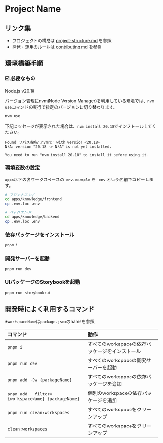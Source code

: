 # Project Name

## リンク集

- プロジェクトの構成は [project-structure.md](./docs/project-structure.md) を参照
- 開発・運用のルールは [contributing.md](./docs/contributing.md) を参照

## 環境構築手順

### ☑️ 必要なもの

Node.js v20.18

バージョン管理にnvm(Node Version Manager)を利用している環境では、`nvm use`コマンドの実行で指定のバージョンに切り替わります。

```sh
nvm use
```

下記メッセージが表示された場合は、`nvm install 20.18`でインストールしてください。

```
Found '/パス省略/.nvmrc' with version <20.18>
N/A: version "20.18 -> N/A" is not yet installed.

You need to run "nvm install 20.18" to install it before using it.
```

### 環境変数の設定

`apps`以下の各ワークスペースの`.env.example` を `.env` という名前でコピーします。

```sh
# フロントエンド
cd apps/knowledge/frontend
cp .env.loc .env

# バックエンド
cd apps/knowledge/backend
cp .env.loc .env
```

### 依存パッケージをインストール

```sh
pnpm i
```

### 開発サーバーを起動

```sh
pnpm run dev
```

### UIパッケージのStorybookを起動

```sh
pnpm run storybook:ui
```

## 開発時によく利用するコマンド

※`workspaceName`は`package.json`のnameを参照

| コマンド                                          | 動作                                            |
| :------------------------------------------------ | :---------------------------------------------- |
| `pnpm i`                                          | すべてのworkspaceの依存パッケージをインストール |
| `pnpm run dev`                                    | すべてのworkspaceの開発サーバーを起動           |
| `pnpm add -Dw {packageName}`                      | すべてのworkspaceの依存パッケージを追加         |
| `pnpm add --filter={workspaceName} {packageName}` | 個別のworkspaceの依存パッケージを追加           |
| `pnpm run clean:workspaces`                       | すべてのworkspaceをクリーンアップ               |
| `clean:workspaces`                                | すべてのworkspaceをクリーンアップ               |
